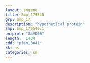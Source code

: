 ```yaml
---
layout: smgene
title: Smp_175540
grp: Smp_17
description: "hypothetical protein"
smp: Smp_175540.1
uniprot: "G4VD06"
length:  1434
cdd: "pfam13041"
kk: ns
categories: sm
---
```

